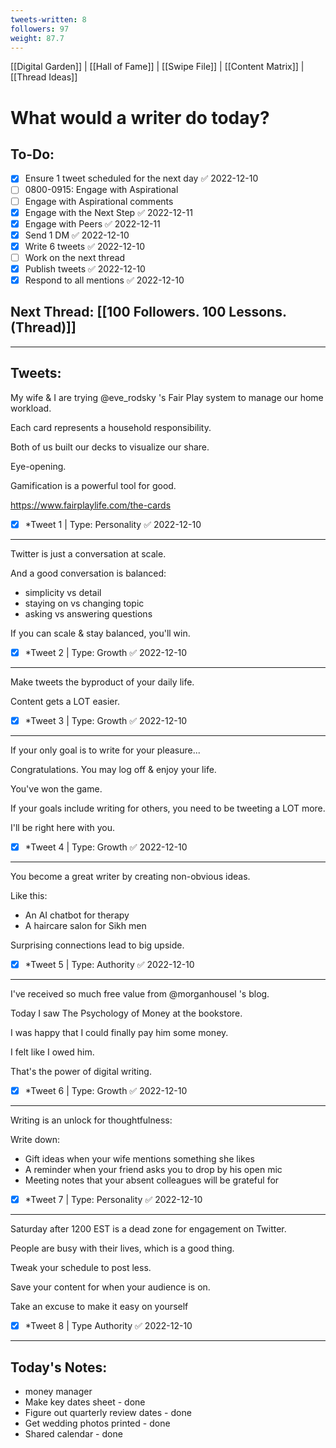 ```yaml
---
tweets-written: 8
followers: 97
weight: 87.7
---
```

[[Digital Garden]] | [[Hall of Fame]] | [[Swipe File]] | [[Content Matrix]] | [[Thread Ideas]]

# What would a writer do today?

## To-Do:
- [x] Ensure 1 tweet scheduled for the next day ✅ 2022-12-10
- [ ] 0800-0915: Engage with Aspirational
- [ ] Engage with Aspirational comments
- [x] Engage with the Next Step ✅ 2022-12-11
- [x] Engage with Peers ✅ 2022-12-11
- [x] Send 1 DM ✅ 2022-12-10
- [x] Write 6 tweets ✅ 2022-12-10
- [ ] Work on the next thread
- [x] Publish tweets ✅ 2022-12-10
- [x] Respond to all mentions ✅ 2022-12-10

## Next Thread: [[100 Followers. 100 Lessons. (Thread)]]
---
## Tweets:

My wife & I are trying @eve_rodsky 's Fair Play system to manage our home workload.

Each card represents a household responsibility.

Both of us built our decks to visualize our share.

Eye-opening.

Gamification is a powerful tool for good.

https://www.fairplaylife.com/the-cards

- [x] *Tweet 1 | Type: Personality ✅ 2022-12-10

---

Twitter is just a conversation at scale.

And a good conversation is balanced:

- simplicity vs detail
- staying on vs changing topic
- asking vs answering questions

If you can scale & stay balanced, you'll win. 

- [x] *Tweet 2 | Type: Growth ✅ 2022-12-10

---

Make tweets the byproduct of your daily life.

Content gets a LOT easier.

- [x] *Tweet 3 | Type: Growth ✅ 2022-12-10

---

If your only goal is to write for your pleasure...

Congratulations. You may log off & enjoy your life.

You've won the game.

If your goals include writing for others, you need to be tweeting a LOT more.

I'll be right here with you.

- [x] *Tweet 4 | Type: Growth ✅ 2022-12-10

---

You become a great writer by creating non-obvious ideas.

Like this:

- An AI chatbot for therapy
- A haircare salon for Sikh men

Surprising connections lead to big upside.

- [x] *Tweet 5 | Type: Authority ✅ 2022-12-10

---

I've received so much free value from @morganhousel 's blog.

Today I saw The Psychology of Money at the bookstore.

I was happy that I could finally pay him some money. 

I felt like I owed him.

That's the power of digital writing.

- [x] *Tweet 6 | Type: Growth ✅ 2022-12-10

---

Writing is an unlock for thoughtfulness:

Write down:
- Gift ideas when your wife mentions something she likes
- A reminder when your friend asks you to drop by his open mic
- Meeting notes that your absent colleagues will be grateful for

- [x] *Tweet 7 | Type: Personality ✅ 2022-12-10
---

Saturday after 1200 EST is a dead zone for engagement on Twitter.

People are busy with their lives, which is a good thing.

Tweak your schedule to post less.

Save your content for when your audience is on.

Take an excuse to make it easy on yourself

- [x] *Tweet 8 | Type Authority ✅ 2022-12-10
---
## Today's Notes:

- money manager
- Make key dates sheet - done
- Figure out quarterly review dates - done
- Get wedding photos printed - done
- Shared calendar - done
